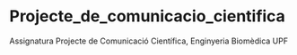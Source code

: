 # Projecte_de_comunicacio_cientifica
Assignatura Projecte de Comunicació Científica, Enginyeria Biomèdica UPF
